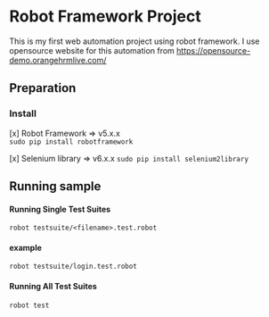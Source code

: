 # Robot Framework Project
This is my first web automation project using robot framework. I use opensource website for this automation from https://opensource-demo.orangehrmlive.com/

## Preparation
### Install
[x] Robot Framework => v5.x.x<br>
`sudo pip install robotframework`

[x] Selenium library => v6.x.x
`sudo pip install selenium2library`

## Running sample
#### Running Single Test Suites
`robot testsuite/<filename>.test.robot`<br>
#### example
`robot testsuite/login.test.robot`

#### Running All Test Suites
`robot test`
